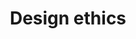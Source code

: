 ---
title: Design ethics
description: 'How our approach to design and the things we design affects others.'
layout: listing
---
